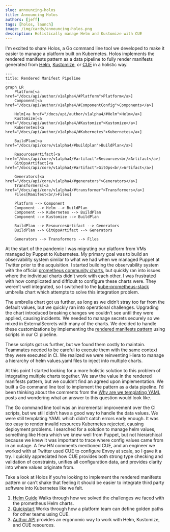 ```yaml
---
slug: announcing-holos
title: Announcing Holos
authors: [jeff]
tags: [holos, launch]
image: /img/cards/announcing-holos.png
description: Holistically manage Helm and Kustomize with CUE
---
```


<head><title>Announcing Holos</title></head>

I'm excited to share Holos, a Go command line tool we developed to make it
easier to manage a platform built on Kubernetes.  Holos implements the rendered
manifests pattern as a data pipeline to fully render manifests generated from
[Helm], [Kustomize], or [CUE] in a holistic way.

[Helm]: https://helm.sh/
[Kustomize]: https://kustomize.io/
[CUE]: https://cuelang.org/

```mermaid
---
title: Rendered Manifest Pipeline
---
graph LR
    Platform[<a href="/docs/api/author/v1alpha4/#Platform">Platform</a>]
    Component[<a href="/docs/api/author/v1alpha4/#ComponentConfig">Components</a>]

    Helm[<a href="/docs/api/author/v1alpha4/#Helm">Helm</a>]
    Kustomize[<a href="/docs/api/author/v1alpha4/#Kustomize">Kustomize</a>]
    Kubernetes[<a href="/docs/api/author/v1alpha4/#Kubernetes">Kubernetes</a>]

    BuildPlan[<a href="/docs/api/core/v1alpha4/#buildplan">BuildPlan</a>]

    ResourcesArtifact[<a href="/docs/api/core/v1alpha4/#artifact">Resources<br/>Artifact</a>]
    GitOpsArtifact[<a href="/docs/api/core/v1alpha4/#artifact">GitOps<br/>Artifact</a>]

    Generators[<a href="/docs/api/core/v1alpha4/#generators">Generators</a>]
    Transformers[<a href="/docs/api/core/v1alpha4/#transformer">Transformers</a>]
    Files[Manifest<br/>Files]

    Platform --> Component
    Component --> Helm --> BuildPlan
    Component --> Kubernetes --> BuildPlan
    Component --> Kustomize --> BuildPlan

    BuildPlan --> ResourcesArtifact --> Generators
    BuildPlan --> GitOpsArtifact --> Generators

    Generators --> Transformers --> Files
```

<!-- truncate -->

At the start of the pandemic I was migrating our platform from VMs managed by
Puppet to Kubernetes.  My primary goal was to build an observability system
similar to what we had when we managed Puppet at Twitter prior to the
acquisition.  I started building the observability system with the official
[prometheus community charts], but quickly ran into issues where the
individual charts didn’t work with each other.  I was frustrated with how
complicated and difficult to configure these charts were.  They weren’t well
integrated, so I switched to the [kube-prometheus-stack] umbrella chart which
attempts to solve this integration problem.

The umbrella chart got us further, as long as we didn’t stray too far from the
default values, but we quickly ran into operational challenges.  Upgrading the
chart introduced breaking changes we couldn’t see until they were applied,
causing incidents.  We needed to manage secrets securely so we mixed in
ExternalSecrets with many of the charts.  We decided to handle these
customizations by implementing the [rendered manifests pattern] using scripts in
our CI pipeline.

These scripts got us further, but we found them costly to maintain.
Teammates needed to be careful to execute them with the same context they were
executed in CI.  We realized we were reinventing Hiera to manage a hierarchy of
helm values.yaml files to inject into multiple charts.

At this point I started looking for a more holistic solution to this problem of
integrating multiple charts together.  We saw the value in the rendered
manifests pattern, but we couldn’t find an agreed upon implementation.  We built
a Go command line tool to implement the pattern as a data pipeline.  I’d been
thinking about the comments from the [Why are we templating YAML] posts and
wondering what an answer to this question would look like.

The Go command line tool was an incremental improvement over the CI scripts, but
we still didn’t have a good way to handle the data values.  We were still
templating YAML which didn’t catch errors early enough.  It was too easy to
render invalid resources Kubernetes rejected, causing deployment problems.  I
searched for a solution to manage helm values, something like Hiera which we
knew well from Puppet, but not hierarchical because we knew it was important to
trace where config values came from in an outage.  A few HN comments mentioned
CUE, and an engineer we worked with at Twitter used CUE to configure Envoy at
scale, so I gave it a try.  I quickly appreciated how CUE provides both strong
type checking and validation of constraints, unifies all configuration data, and
provides clarity into where values originate from.

Take a look at Holos if you’re looking to implement the rendered manifests
pattern or can’t shake that feeling it should be easier to integrate third party
software into Kubernetes like we felt.

1. [Helm Guide] Walks through how we solved the challenges we faced with the prometheus Helm charts.
2. [Quickstart] Works through how a platform team can define golden paths for other teams using CUE.
3. [Author API] provides an ergonomic way to work with Helm, Kustomize, and CUE resources.

[Helm Guide]: /docs/guides/helm/
[Guides]: /docs/guides/
[API Reference]: /docs/api/
[Quickstart]: /docs/quickstart/
[Author API]: /docs/api/author/
[Core API]: /docs/api/core/
[Open Infrastructure Services]: https://openinfrastructure.co/
[Why are we templating YAML]: https://hn.algolia.com/?dateRange=all&page=0&prefix=false&query=https%3A%2F%2Fleebriggs.co.uk%2Fblog%2F2019%2F02%2F07%2Fwhy-are-we-templating-yaml&sort=byDate&type=story

[Holos]: https://holos.run/
[Quickstart]: /docs/quickstart/

[Helm]: https://helm.sh/
[Kustomize]: https://kustomize.io/
[CUE]: https://cuelang.org/
[rendered manifests pattern]: https://akuity.io/blog/the-rendered-manifests-pattern/
[prometheus community charts]: https://github.com/prometheus-community/helm-charts
[kube-prometheus-stack]: https://github.com/prometheus-community/helm-charts/tree/main/charts/kube-prometheus-stack
